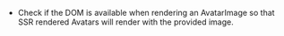 - Check if the DOM is available when rendering an AvatarImage so that SSR rendered Avatars will render with the provided image.